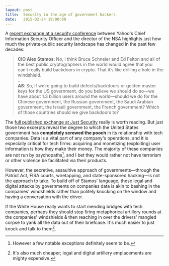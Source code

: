 ```yaml
---
layout: post
title:  Security in the age of government hackers
date:   2015-02-24 19:00:00
---
```


A [recent exchange at a security conference](http://arstechnica.com/tech-policy/2015/02/yahoo-exec-goes-mano-a-mano-with-nsa-director-over-crypo-backdoors/) between Yahoo's Chief Information Security Officer and the director of the NSA highlights just how much the private-public security landscape has changed in the past few decades:

> **CIO Alex Stamos**: No, I think Bruce Schneier and Ed Felton and all of the best public cryptographers in the world would agree that you can’t really build backdoors in crypto. That it’s like drilling a hole in the windshield.<br />
> ...<br />
> **AS**: So, if we’re going to build defects/backdoors or golden master keys for the US government, do you believe we should do so—we have about 1.3 billion users around the world—should we do for the Chinese government, the Russian government, the Saudi Arabian government, the Israeli government, the French government? Which of those countries should we give backdoors to?

The [full published exchange at Just Security](http://justsecurity.org/20304/transcript-nsa-director-mike-rogers-vs-yahoo-encryption-doors/) really is worth reading. But just those two excerpts reveal the degree to which the United States government has **completely screwed the pooch** in its relationship with tech companies. Data is a vital part of any company's operations, and it is especially critical for tech firms: acquiring and monetizing (exploiting) user information is how they make their money. The majority of these companies are not run by psychopaths[^1], and I bet they would rather not have terrorism or other violence be facilitated via their products.

However, the secretive, assaultive approach of governments—through the Patriot Act, FISA courts, wiretapping, and state-sponsored hacking—is not the approach to take. To build off of Stamos' language, these legal and digital attacks by governments on companies data is akin to bashing in the companies' windshields rather than politely knocking on the window and having a conversation with the driver.

If the White House really wants to start mending bridges with tech companies, perhaps they should stop firing metaphorical artillery rounds at the companies' windshields & then reaching in over the drivers' mangled corpse to yank all the data out of their briefcase. It's much easier to just knock and talk to them[^2].

[^1]: However a few notable exceptions definitely seem to be.
[^2]: It's also much cheaper; legal and digital artillery emplacements are mighty expensive.
